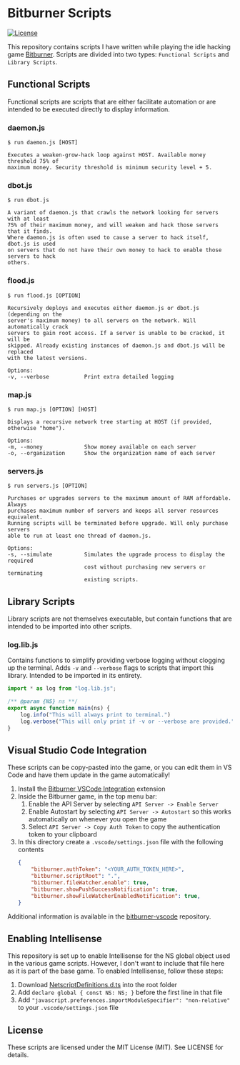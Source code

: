 # Bitburner Scripts
[![License](https://img.shields.io/github/license/Drakmyth/BitburnerScripts)](https://github.com/Drakmyth/BitburnerScripts/blob/master/LICENSE.md)

This repository contains scripts I have written while playing the idle hacking game [Bitburner](https://store.steampowered.com/app/1812820/Bitburner/). Scripts are divided into two types: `Functional Scripts` and `Library Scripts`.

## Functional Scripts
Functional scripts are scripts that are either facilitate automation or are intended to be executed directly to display information.

### daemon.js
```
$ run daemon.js [HOST]

Executes a weaken-grow-hack loop against HOST. Available money threshold 75% of
maximum money. Security threshold is minimum security level + 5.
```

### dbot.js
```
$ run dbot.js

A variant of daemon.js that crawls the network looking for servers with at least
75% of their maximum money, and will weaken and hack those servers that it finds.
Where daemon.js is often used to cause a server to hack itself, dbot.js is used
on servers that do not have their own money to hack to enable those servers to hack
others.
```

### flood.js
```
$ run flood.js [OPTION]

Recursively deploys and executes either daemon.js or dbot.js (depending on the
server's maximum money) to all servers on the network. Will automatically crack
servers to gain root access. If a server is unable to be cracked, it will be
skipped. Already existing instances of daemon.js and dbot.js will be replaced
with the latest versions.

Options:
-v, --verbose           Print extra detailed logging
```

### map.js
```
$ run map.js [OPTION] [HOST]

Displays a recursive network tree starting at HOST (if provided, otherwise "home").

Options:
-m, --money             Show money available on each server
-o, --organization      Show the organization name of each server
```

### servers.js
```
$ run servers.js [OPTION]

Purchases or upgrades servers to the maximum amount of RAM affordable. Always
purchases maximum number of servers and keeps all server resources equivalent.
Running scripts will be terminated before upgrade. Will only purchase servers
able to run at least one thread of daemon.js.

Options:
-s, --simulate          Simulates the upgrade process to display the required
                        cost without purchasing new servers or terminating
                        existing scripts.
```

## Library Scripts
Library scripts are not themselves executable, but contain functions that are intended to be imported into other scripts.

### log.lib.js
Contains functions to simplify providing verbose logging without clogging up the terminal. Adds `-v` and `--verbose` flags to scripts that import this library. Intended to be imported in its entirety.

```js
import * as log from "log.lib.js";

/** @param {NS} ns **/
export async function main(ns) {
    log.info("This will always print to terminal.")
    log.verbose("This will only print if -v or --verbose are provided.")
}
```

## Visual Studio Code Integration
These scripts can be copy-pasted into the game, or you can edit them in VS Code and have them update in the game automatically!

1. Install the [Bitburner VSCode Integration](https://marketplace.visualstudio.com/items?itemName=bitburner.bitburner-vscode-integration) extension
1. Inside the Bitburner game, in the top menu bar:
    1. Enable the API Server by selecting `API Server -> Enable Server`
    1. Enable Autostart by selecting `API Server -> Autostart` so this works automatically on whenever you open the game
    1. Select `API Server -> Copy Auth Token` to copy the authentication token to your clipboard
1. In this directory create a `.vscode/settings.json` file with the following contents
    ```json
    {
        "bitburner.authToken": "<YOUR_AUTH_TOKEN_HERE>",
        "bitburner.scriptRoot": ".",
        "bitburner.fileWatcher.enable": true,
        "bitburner.showPushSuccessNotification": true,
        "bitburner.showFileWatcherEnabledNotification": true,
    }
    ```

Additional information is available in the [bitburner-vscode](https://github.com/bitburner-official/bitburner-vscode) repository.

## Enabling Intellisense
This repository is set up to enable Intellisense for the NS global object used in the various game scripts. However, I don't want to include that file here as it is part of the base game. To enabled Intellisense, follow these steps:

1. Download [NetscriptDefinitions.d.ts](https://github.com/danielyxie/bitburner/blob/dev/src/ScriptEditor/NetscriptDefinitions.d.ts) into the root folder
1. Add `declare global { const NS: NS; }` before the first line in that file
1. Add `"javascript.preferences.importModuleSpecifier": "non-relative"` to your `.vscode/settings.json` file

## License

These scripts are licensed under the MIT License (MIT). See LICENSE for details.
